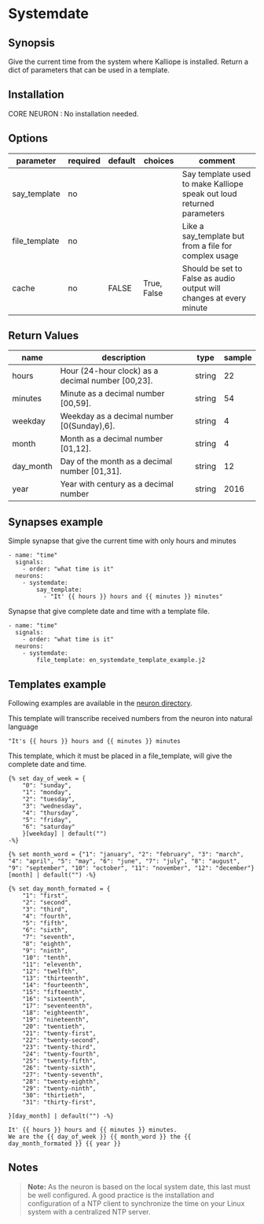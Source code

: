 # Systemdate

## Synopsis

Give the current time from the system where Kalliope is installed. Return a dict of parameters that can be used in a template.

## Installation

CORE NEURON : No installation needed.  

## Options

| parameter     | required | default | choices     | comment                                                               |
|---------------|-----------|---------|-------------|-----------------------------------------------------------------------|
| say_template  | no        |         |             | Say template used to make Kalliope speak out loud returned parameters |
| file_template | no        |         |             | Like a say_template but from a file for complex usage                 |
| cache         | no        | FALSE   | True, False | Should be set to False as audio output will changes at every minute   |


## Return Values

| name      | description                                       | type   | sample |
|-----------|---------------------------------------------------|--------|--------|
| hours     | Hour (24-hour clock) as a decimal number [00,23]. | string | 22     |
| minutes   | Minute as a decimal number [00,59].               | string | 54     |
| weekday   | Weekday as a decimal number [0(Sunday),6].        | string | 4      |
| month     | Month as a decimal number [01,12].                | string | 4      |
| day_month | Day of the month as a decimal number [01,31].     | string | 12     |
| year      | Year with century as a decimal number             | string | 2016   |


## Synapses example

Simple synapse that give the current time with only hours and minutes
```
- name: "time"
  signals:
    - order: "what time is it"
  neurons:
    - systemdate:
        say_template:
          - "It' {{ hours }} hours and {{ minutes }} minutes"   
```

Synapse that give complete date and time with a template file.
```
- name: "time"
  signals:
    - order: "what time is it"
  neurons:
    - systemdate:
        file_template: en_systemdate_template_example.j2
```


## Templates example 
Following examples are available in the [neuron directory](template_examples/).

This template will transcribe received numbers from the neuron into natural language
```
"It's {{ hours }} hours and {{ minutes }} minutes
```

This template, which it must be placed in a file_template, will give the complete date and time.
```
{% set day_of_week = {
    "0": "sunday",
    "1": "monday",
    "2": "tuesday",
    "3": "wednesday",
    "4": "thursday",
    "5": "friday",
    "6": "saturday"
    }[weekday] | default("")
-%}

{% set month_word = {"1": "january", "2": "february", "3": "march", "4": "april", "5": "may", "6": "june", "7": "july", "8": "august", "9": "september", "10": "october", "11": "november", "12": "december"}[month] | default("") -%}

{% set day_month_formated = {
    "1": "first",
    "2": "second",
    "3": "third",
    "4": "fourth",
    "5": "fifth",
    "6": "sixth",
    "7": "seventh",
    "8": "eighth",
    "9": "ninth",
    "10": "tenth",
    "11": "eleventh",
    "12": "twelfth",
    "13": "thirteenth",
    "14": "fourteenth",
    "15": "fifteenth",
    "16": "sixteenth",
    "17": "seventeenth",
    "18": "eighteenth",
    "19": "nineteenth",
    "20": "twentieth",
    "21": "twenty-first",
    "22": "twenty-second",
    "23": "twenty-third",
    "24": "twenty-fourth",
    "25": "twenty-fifth",
    "26": "twenty-sixth",
    "27": "twenty-seventh",
    "28": "twenty-eighth",
    "29": "twenty-ninth",
    "30": "thirtieth",
    "31": "thirty-first",

}[day_month] | default("") -%}

It' {{ hours }} hours and {{ minutes }} minutes.
We are the {{ day_of_week }} {{ month_word }} the {{ day_month_formated }} {{ year }}
```

## Notes

> **Note:** As the neuron is based on the local system date, this last must be well configured. A good practice is the installation and configuration of a NTP client
 to synchronize the time on your Linux system with a centralized NTP server.
